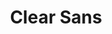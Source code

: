 ---
title: Clear Sans
tags:
- Font
- Open source
linkurl: "https://01.org/clear-sans"
intro: "A versatile OpenType font for screen, print and Web, and designed with on-screen legibility in mind."
type: font
---
